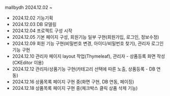mallbydh
2024.12.02 ~

- 2024.12.02 기능기획
- 2024.12.03 DB 모델링
- 2024.12.04 프로젝트 구성 시작
- 2024.12.05 기본 페이지 구성, 회원기능 일부 구현(회원가입, 로그인, 정보수정)
- 2024.12.09 회원 기능 구현(비밀번호 변경, 아이디/비밀번호 찾기), 관리자 로그인 기능 구현
- 2024.12.10 관리자 페이지 layout 작업(Thymeleaf), 관리자 - 상품등록 화면 작성(CKEditor 이용)
- 2024.12.12 관리자/상품기능 구현(카테고리 선택에 따른 노출, 상품등록 - DB 연동)
- 2024.12.16 상품목록 페이지 구현 중(화면 구현, DB 연동, 페이징)
- 2024.12.18 상품목록 페이지 구현 중(체크박스 클릭 상품 삭제 기능)
